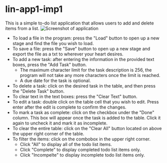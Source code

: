 # lin-app1-imp1
This is a simple to-do list application that allows users to add and delete items from a list.
![Screenshot of application](https://puu.sh/Inz8C/a5464b3031.png)

* To load a file in the program: press the "Load" button to open up a new stage and find the file you wish to load.
* To save a file: press the "Save" button to open up a new stage and export the file as a txt to wherever your heart desires.
* To add a new task: after entering the information in the provided text boxes, press the "Add Task" button.
   * The maximum character limit for the task description is 256, the program will not take any more characters once the limit is reached.
   * A due date for the task is optional.
* To delete a task: click on the desired task in the table, and then press the "Delete Task" button.
* To clear text in the text boxes: press the  "Clear Text" button.
* To edit a task: double click on the table cell that you wish to edit. Press enter after the edit is complete to confirm the changes.
* To mark a task as complete: click on the checkbox under the "Done" column. This box will appear once the task is added to the table. Click it again to uncheck it and mark it as incomplete.
* To clear the entire table: click on the "Clear All" button located on above the upper right corner of the table.
* To filter the items: click on the combobox in the upper right corner.
   * Click "All" to display all of the todo list items.
   * Click "Complete" to display completed todo list items only.
   * Click "Incompelte" to display incomplete todo list items only.

